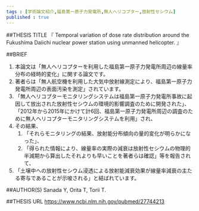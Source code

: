 ```yaml
--- 
tags : [学術論文紹介,福島第一原子力発電所,無人ヘリコプター,放射性セシウム] 
published : true
---
```


##THESIS TITLE
『
Temporal variation of dose rate distribution around the Fukushima Daiichi nuclear power station using unmanned helicopter.
』
  
##BRIEF


1. 本論文は「無人ヘリコプターを利用した福島第一原子力発電所周辺の線量率分布の経時的変化」に関する論文です。
1. 著者らは「無人航空機を利用した大気中放射線測定により、福島第一原子力発電所周辺の表面汚染を測定」されています。
1. 「無人ヘリコプターモニタリングシステムは福島第一原子力発電所事故に起因して放出された放射性セシウムの環境的影響調査のために開発された」、「2012年から2015年にかけて計6回、福島第一原子力発電所周辺の調査のために無人ヘリコプターモニタリングシステムを利用」され、
1. その結果、
	1. 「それらモニタリングの結果、放射能分布傾向の量的変化が明らかになった」、
	1. 「得られた情報により、線量率の実際の減衰は放射性セシウムの物理的半減期から算出したそれよりも早いことを著者らは確認」等を報告されて、
1. 「土壌中への放射性セシウム浸透による放射能減衰効果が線量率減衰の主たる寄与であることが示唆される」と結ばれています。






##AUTHOR(S)
Sanada Y, Orita T, Torii T.


##THESIS URL
[
https://www.ncbi.nlm.nih.gov/pubmed/27744213
](
https://www.ncbi.nlm.nih.gov/pubmed/27744213
)